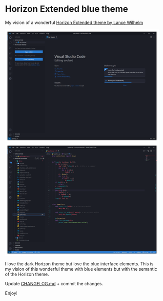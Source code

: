 # Horizon Extended blue theme
My vision of a wonderful [Horizon Extended theme by Lance Wilhelm](https://marketplace.visualstudio.com/items?itemName=LanceWilhelm.horizon-extended)

![darktheme start screenshot](https://raw.githubusercontent.com/Volodymyr-Storozhuk/horizon-extended/main/darktheme_start.png)
![darktheme py screenshot](https://raw.githubusercontent.com/Volodymyr-Storozhuk/horizon-extended/main/darktheme_py.png)

I love the dark Horizon theme but love the blue interface elements. This is my vision of this wonderful theme with blue elements but with the semantic of the Horizon theme. 

Update [CHANGELOG.md](https://github.com/Volodymyr-Storozhuk/horizon-extended/blob/main/CHANGELOG.md) + commit the changes.

Enjoy!
